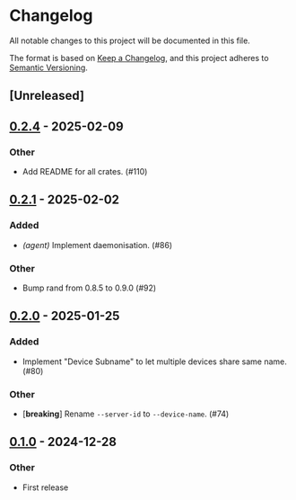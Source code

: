 # Changelog

All notable changes to this project will be documented in this file.

The format is based on [Keep a Changelog](https://keepachangelog.com/en/1.0.0/),
and this project adheres to [Semantic Versioning](https://semver.org/spec/v2.0.0.html).

## [Unreleased]

## [0.2.4](https://github.com/nasa42/webterm/compare/webterm-core-v0.2.3...webterm-core-v0.2.4) - 2025-02-09

### Other

- Add README for all crates. (#110)

## [0.2.1](https://github.com/nasa42/webterm/compare/webterm-core-v0.2.0...webterm-core-v0.2.1) - 2025-02-02

### Added

- *(agent)* Implement daemonisation. (#86)

### Other

- Bump rand from 0.8.5 to 0.9.0 (#92)

## [0.2.0](https://github.com/nasa42/webterm/compare/webterm-core-v0.1.0...webterm-core-v0.2.0) - 2025-01-25

### Added

- Implement "Device Subname" to let multiple devices share same name. (#80)

### Other

- [**breaking**] Rename `--server-id` to `--device-name`. (#74)

## [0.1.0](https://github.com/nasa42/webterm/releases/tag/webterm-core-v0.1.0) - 2024-12-28

### Other

- First release
